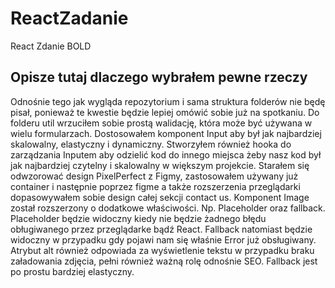 # ReactZadanie
React Zdanie BOLD

## Opisze tutaj dlaczego wybrałem pewne rzeczy

Odnośnie tego jak wygląda repozytorium i sama struktura folderów nie będę pisał, ponieważ te kwestie będzie lepiej omówić sobie już na spotkaniu.
Do folderu util wrzuciłem sobie prostą walidację, która może być używana w wielu formularzach.
Dostosowałem komponent Input aby był jak najbardziej skalowalny, elastyczny i dynamiczny.
Stworzyłem również hooka do zarządzania Inputem aby odzielić kod do innego miejsca żeby nasz kod był jak najbardziej czytelny i skalowalny w większym projekcie.
Starałem się odwzorować design PixelPerfect z Figmy, zastosowałem używany już container i następnie poprzez figme a także rozszerzenia przeglądarki dopasowywałem sobie design całej sekcji contact us.
Komponent Image został rozszerzony o dodatkowe właściwości. Np. Placeholder oraz fallback. Placeholder będzie widoczny kiedy nie będzie żadnego błędu obługiwanego przez przeglądarke bądź React. Fallback natomiast będzie widoczny w przypadku gdy pojawi nam się właśnie Error już obsługiwany. Atrybut alt również odpowiada za wyświetlenie tekstu w przypadku braku załadowania zdjęcia, pełni również ważną rolę odnośnie SEO. Fallback jest po prostu bardziej elastyczny.


